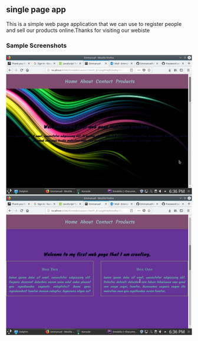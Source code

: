 <h2>single page app</h2>
<p>This is a simple web page application that we can use to register people and sell our products online.Thanks for visiting our webiste</p>
<h3> Sample Screenshots</h3>
<img src="images/Screenshot_20180723_183614.png" alt=""/>
<img src="images/Screenshot_20180723_183639.png" alt="">
